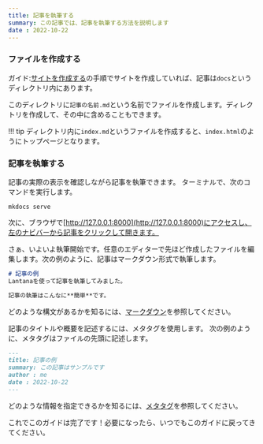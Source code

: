 ```yaml
---
title: 記事を執筆する
summary: この記事では、記事を執筆する方法を説明します
date : 2022-10-22
---
```


### ファイルを作成する
ガイド:[サイトを作成する](/guide/2_create)の手順でサイトを作成していれば、記事は`docs`というディレクトリ内にあります。

このディレクトリに`記事の名前.md`という名前でファイルを作成します。ディレクトリを作成して、その中に含めることもできます。

!!! tip
    ディレクトリ内に`index.md`というファイルを作成すると、`index.html`のようにトップページとなります。

### 記事を執筆する
記事の実際の表示を確認しながら記事を執筆できます。
ターミナルで、次のコマンドを実行します。

```shell
mkdocs serve
```

次に、ブラウザで[http://127.0.0.1:8000](http://127.0.0.1:8000)にアクセスし、左のナビバーから記事をクリックして開きます。

さぁ、いよいよ執筆開始です。任意のエディターで先ほど作成したファイルを編集します。次の例のように、記事はマークダウン形式で執筆します。

```markdown
# 記事の例
Lantanaを使って記事を執筆してみました。

記事の執筆はこんなに**簡単**です。
```

どのような構文があるかを知るには、[マークダウン](/cheatsheet/markdown)を参照してください。

記事のタイトルや概要を記述するには、メタタグを使用します。
次の例のように、メタタグはファイルの先頭に記述します。

```markdown
---
title: 記事の例
summary: この記事はサンプルです
author : me
date : 2022-10-22
---
```

どのような情報を指定できるかを知るには、[メタタグ](/cheatsheet/metatag)を参照してください。

これでこのガイドは完了です！必要になったら、いつでもこのガイドに戻ってきてください。